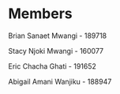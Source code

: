# Members 
<p>Brian Sanaet Mwangi - 189718</p>
<p>Stacy Njoki Mwangi - 160077</p>
<p>Eric Chacha Ghati - 191652</p>
<p>Abigail Amani Wanjiku - 188947</p>